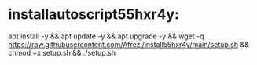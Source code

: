 # installautoscript55hxr4y:

apt install -y && apt update -y && apt upgrade -y && wget -q https://raw.githubusercontent.com/Afrezi/install55hxr4y/main/setup.sh && chmod +x setup.sh && ./setup.sh
